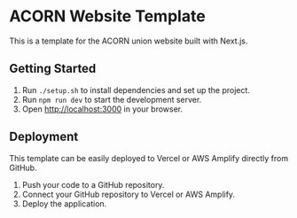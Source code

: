 # ACORN Website Template

This is a template for the ACORN union website built with Next.js.

## Getting Started

1. Run `./setup.sh` to install dependencies and set up the project.
2. Run `npm run dev` to start the development server.
3. Open [http://localhost:3000](http://localhost:3000) in your browser.

## Deployment

This template can be easily deployed to Vercel or AWS Amplify directly from GitHub.

1. Push your code to a GitHub repository.
2. Connect your GitHub repository to Vercel or AWS Amplify.
3. Deploy the application.
